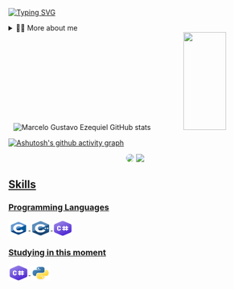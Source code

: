 <!-- Title -->
[![Typing SVG](https://readme-typing-svg.herokuapp.com/?color=00ffff&size=35&center=true&vCenter=true&width=1000&lines=Hi+Everyone👋;My+name+is+Marcelo+Gustavo+Ezequiel;I'm+23+years+old;Welcome!+😊)](https://git.io/typing-svg)

<!-- Show more -->
<details>
  <summary>👨‍💻 More about me</summary>
  
  <!-- Presentation -->
  - 💬 Currently living in Brazil. I have experience with C#, Windows Forms, WPF, C, and C++. I also design printed circuit boards, which helped me better understand how an embedded system works as a whole.
    
  - 🌱 I’m currently studying Control and Automation Engineering at IFES.

  - 🔭 I’m currently working with embedded systems and desktop applications.
    
  - ⚡ I enjoy reading books that talk about the love of God and strengthen my faith.
</details>

<!-- GitHub Stats -->
<div align="center">  
  <img width="49%" height="195px" src="https://github-readme-stats.vercel.app/api?username=EzequielMarcelo&show_icons=true&count_private=true&hide_border=true&title_color=00ffff&icon_color=00ffff&text_color=c9d1d9&bg_color=0d1117" alt="Marcelo Gustavo Ezequiel GitHub stats" /> 
  <img width="41%" height="195px" src="https://github-readme-stats.vercel.app/api/top-langs/?username=EzequielMarcelo&layout=compact&hide_border=true&title_color=00ffff&text_color=00ffff&bg_color=0d1117" />
</div>

<!-- Graph -->
[![Ashutosh's github activity graph](https://github-readme-activity-graph.vercel.app/graph?username=EzequielMarcelo&bg_color=0d1117&color=00ffff&line=00fbff&point=00ace6&area=true&hide_border=true)](https://github.com/ashutosh00710/github-readme-activity-graph)

<!-- Links -->
<div align="center">
  <a href="https://www.linkedin.com/in/marcelo-gustavo-61ab30189/" target="_blank"><img src="https://img.shields.io/badge/-LinkedIn-%230077B5?style=for-the-badge&logo=linkedin&logoColor=white" style="border-radius: 30px" target="_blank"></a>
  <a href="https://www.instagram.com/_marcelo_gustavo" target="_blank"><img src="https://img.shields.io/badge/-Instagram-%23E4405F?style=for-the-badge&logo=instagram&logoColor=white"</a>
</div>
    
## Skills
<!-- Skills: Programming Languages -->
  <div style="flex-basis: 48%;">
    <h3>Programming Languages</h3>
    <img align="center" alt="C" height="30" width="40" src="https://github.com/github/explore/raw/main/topics/c/c.png">
    <img align="center" alt="C++" height="30" width="40" src="https://github.com/github/explore/raw/main/topics/cpp/cpp.png">
    <img align="center" alt="C#" height="30" width="40" src="https://github.com/github/explore/raw/main/topics/csharp/csharp.png">
  </div>
  
  <!-- Skills: Study Languages -->
  <div style="flex-basis: 48%;">
    <h3>Studying in this moment</h3>
    <img align="center" alt="C#" height="30" width="40" src="https://github.com/github/explore/raw/main/topics/csharp/csharp.png">
    <img align="center" alt="Python" height="30" width="40" src="https://raw.githubusercontent.com/devicons/devicon/master/icons/python/python-original.svg">
  </div>
